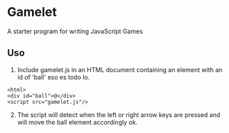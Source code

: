 # Gamelet

A starter program for writing
JavaScript Games

## Uso

1. Include gamelet.js in an HTML document containing an
   element with an id of 'ball' eso es todo lo.

```
<html>
<div id="ball">@</div>
<script src="gamelet.js"/>
```

2. The script will detect when the left or right arrow
   keys are pressed and will move the ball element
   accordingly ok.
